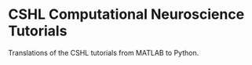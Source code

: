 CSHL Computational Neuroscience Tutorials
=========================================

Translations of the CSHL tutorials from MATLAB to Python.

